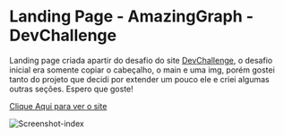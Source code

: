 # Landing Page - AmazingGraph - DevChallenge
Landing page criada apartir do desafio do site [DevChallenge](https://www.devchallenge.com.br/challenges/5ec9a7fc10e94a38493d3910/details), o desafio inicial era somente copiar o cabeçalho, o main e uma img, porém gostei tanto do projeto que decidi por extender um pouco ele e criei algumas outras seções. Espero que goste!

[Clique Aqui para ver o site](https://hudsonmenezes.github.io/AmazingGraph-devchallenge/)

![Screenshot-index](https://user-images.githubusercontent.com/99617992/160152775-2121ff2a-4f77-420c-ae57-3af613058f48.png)
